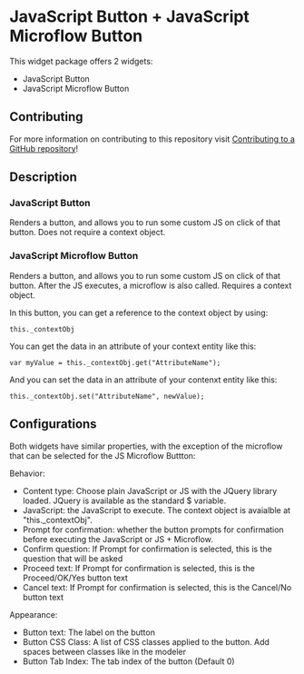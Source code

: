 # JavaScript Button + JavaScript Microflow Button

This widget package offers 2 widgets:
 - JavaScript Button
 - JavaScript Microflow Button

## Contributing

For more information on contributing to this repository visit [Contributing to a GitHub repository](https://world.mendix.com/display/howto50/Contributing+to+a+GitHub+repository)!

## Description

### JavaScript Button

Renders a button, and allows you to run some custom JS on click of that button.
Does not require a context object.

### JavaScript Microflow Button

Renders a button, and allows you to run some custom JS on click of that button. After the JS executes, a microflow is also called.
Requires a context object.

In this button, you can get a reference to the context object by using:

```
this._contextObj
```

You can get the data in an attribute of your context entity like this:
```
var myValue = this._contextObj.get("AttributeName");
```

And you can set the data in an attribute of your contenxt entity like this:
```
this._contextObj.set("AttributeName", newValue);
```


## Configurations

Both widgets have similar properties, with the exception of the microflow that can be selected for the JS Microflow Buttton:

Behavior:
 - Content type: Choose plain JavaScript or JS with the JQuery library loaded. JQuery is available as the standard $ variable.
 - JavaScript: the JavaScript to execute. The context object is avaialble at "this.\_contextObj".
 - Prompt for confirmation: whether the button prompts for confirmation before executing the JavaScript or JS + Microflow.
 - Confirm question: If Prompt for confirmation is selected, this is the question that will be asked
 - Proceed text: If Prompt for confirmation is selected, this is the Proceed/OK/Yes button text
 - Cancel text: If Prompt for confirmation is selected, this is the Cancel/No button text

Appearance:
 - Button text: The label on the button
 - Button CSS Class: A list of CSS classes applied to the button. Add spaces between classes like in the modeler
 - Button Tab Index: The tab index of the button (Default 0)
